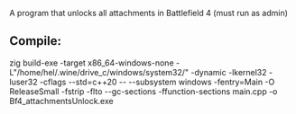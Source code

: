 A program that unlocks all attachments in Battlefield 4
(must run as admin)

## Compile:
zig build-exe -target x86_64-windows-none -L"/home/hel/.wine/drive_c/windows/system32/" -dynamic -lkernel32 -luser32 -cflags --std=c++20 -- --subsystem windows -fentry=Main -O ReleaseSmall -fstrip -flto --gc-sections -ffunction-sections main.cpp -o Bf4_attachmentsUnlock.exe
